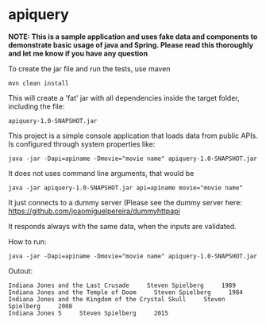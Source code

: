 # apiquery

__NOTE: This is a sample application and uses fake data and components to demonstrate basic usage of java and Spring. Please read this thoroughly and let me know if you have any question__

To create the jar file and run the tests, use maven
```
mvn clean install
```

This will create a 'fat' jar with all dependencies inside the target folder, including the file:
```
apiquery-1.0-SNAPSHOT.jar
```

This project is a simple console application that loads data from public APIs.
Is configured through system properties like: 
```
java -jar -Dapi=apiname -Dmovie="movie name" apiquery-1.0-SNAPSHOT.jar
```

It does not uses command line arguments, that would be 
```
java -jar apiquery-1.0-SNAPSHOT.jar api=apiname movie="movie name"
```

It just connects to a dummy server (Please see the dummy server here: https://github.com/joaomiguelpereira/dummyhttpapi

It responds always with the same data, when the inputs are validated.


How to run:
```
java -jar -Dapi=apiname -Dmovie="movie name" apiquery-1.0-SNAPSHOT.jar
```

Outout:
```
Indiana Jones and the Last Crusade     Steven Spielberg     1989
Indiana Jones and the Temple of Doom     Steven Spielberg     1984
Indiana Jones and the Kingdom of the Crystal Skull     Steven Spielberg     2008
Indiana Jones 5     Steven Spielberg     2015
```

